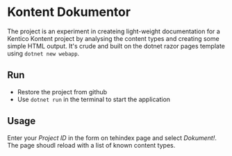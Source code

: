 # Kontent Dokumentor

The project is an experiment in createing light-weight documentation for a Kentico Kontent project by analysing the content types and creating some simple HTML output. It's crude and built on the dotnet razor pages template using `dotnet new webapp`.

## Run

- Restore the project from github
- Use `dotnet run` in the terminal to start the application

## Usage

Enter your *Project ID* in the form on tehindex page and select *Dokument!*. The page shoudl reload with a list of known content types.